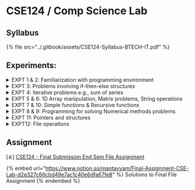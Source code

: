 # CSE124 / Comp Science Lab

## Syllabus

{% file src="../.gitbook/assets/CSE124-Syllabus-BTECH-IT.pdf" %}

## Experiments:

<details>

<summary>EXPT 1 &#x26; 2: Familiarization with programming environment</summary>

\[⤓] [Syntax and Structure of C + Data types, Operators and Expressions](https://drive.google.com/file/d/1kWciiXZqrvRJqN5bWNyiRXmncC9QKOFD/view?usp=drive_link)

\[🌐] [Lab-1](https://www.notion.so/mantavyam/Lab-1-beaea8b2424f489f9baca1b8f802b376)

\[🌐] [Lab-2](https://www.notion.so/mantavyam/Lab-2-ba4d4ea3f0ca48669419822b1836304a)

</details>

<details>

<summary>EXPT 3: Problems involving if-then-else structures</summary>

\[⤓][ If-then-Statements](https://drive.google.com/file/d/1SjCGXiVSNyy-Txqy_aQBAU8hIvv1lmDh/view?usp=drive_link)

\[🌐] [Lab-3](https://www.notion.so/mantavyam/Lab-3-78d82069d3554fd8a120211767f2ca2a)

</details>

<details>

<summary>EXPT 4: Iterative problems e.g., sum of series </summary>

\[⤓] [Loop & nested loop Statements](https://drive.google.com/file/d/1v9sYdG-IyAqg_bRgliGXDlIkvt7jP43B/view?usp=drive_link)

\[🌐] [Lab-4](https://www.notion.so/mantavyam/Lab-4-4e07814be15b43358758abef8c79b762)

</details>

<details>

<summary>EXPT 5 &#x26; 6: 1D Array manipulation, Matrix problems, String operations </summary>

\[⤓] [Programming using different dimensions of Array](https://drive.google.com/file/d/1fV8MRIqco_ynMwhQhRm0Pxg2aRU_8eaq/view?usp=drive_link)

\[🌐] [Lab-5](https://www.notion.so/mantavyam/Lab-5-9f8b283f10f44b248f29674504fb7e80)

</details>

<details>

<summary>EXPT 7 &#x26; 10: Simple functions &#x26; Recursive functions  </summary>

\[⤓] [Function programming, its types and function-call](https://drive.google.com/file/d/1NoI0lFUxmpqQRqMz6t9P3bWa-3neac3m/view?usp=drive_link)

</details>

<details>

<summary>EXPT 8 &#x26; 9: Programming for solving Numerical methods problems </summary>

\[⤓] [Programming with Structure](https://drive.google.com/file/d/1iMktnJvYk9nQixQCpEm6dTpBIreMCUA4/view?usp=drive_link)

(i) NOTE: Refer your current Course faculty for information regarding this experiment.

</details>

<details>

<summary>EXPT 11: Pointers and structures </summary>

\[⤓] [Pointer, String and Function call by reference](https://drive.google.com/file/d/1qhlQ0pQxlco23uvBdVjmoFNe-BmO8es3/view?usp=sharing)

</details>

<details>

<summary>EXPT12: File operations</summary>

\[⤓] [C File Operations](https://drive.google.com/file/d/1oh7uYzDvkaIpYqVWv7RGC2hygqit3R8H/view?usp=drive_link)

</details>

## Assignment

\[⤓] [CSE124 - Final Submission End Sem File Assignment](https://drive.google.com/file/d/1UhiU2aQz3MKnLkgenojnhaorAQscJXpD/view?usp=drive_link)

{% embed url="https://www.notion.so/mantavyam/Final-Assignment-CSE-Lab-d2e327c66cbd49e7ac1c40e6dfa67fe8" %}
Solutions to Final File Assignment
{% endembed %}
